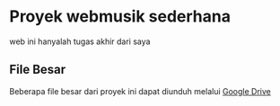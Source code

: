 # Proyek webmusik sederhana
web ini hanyalah tugas akhir dari saya

## File Besar
Beberapa file besar dari proyek ini dapat diunduh melalui [Google Drive]([https://drive.google.com/yourlink](https://drive.google.com/drive/folders/1qhAbRA0IHx1mjet5m0dVBDWWRVdyNdA_?usp=drive_link))
